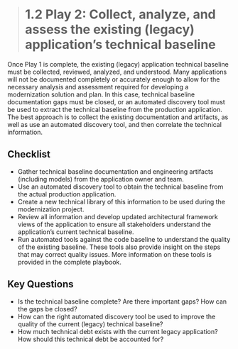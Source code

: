 ># **1.2** Play 2: Collect, analyze, and assess the existing (legacy) application’s technical baseline

Once Play 1 is complete, the existing (legacy) application technical baseline must be collected, reviewed, analyzed, and understood.  Many applications will not be documented completely or accurately enough to allow for the necessary analysis and assessment required for developing a modernization solution and plan.  In this case, technical baseline documentation gaps must be closed, or an automated discovery tool must be used to extract the technical baseline from the production application.  The best approach is to collect the existing documentation and artifacts, as well as use an automated discovery tool, and then correlate the technical information.

## Checklist
- Gather technical baseline documentation and engineering artifacts (including models) from the application owner and team.
- Use an automated discovery tool to obtain the technical baseline from the actual production application.
- Create a new technical library of this information to be used during the modernization project.
- Review all information and develop updated architectural framework views of the application to ensure all stakeholders understand the application’s current technical baseline.
- Run automated tools against the code baseline to understand the quality of the existing baseline.  These tools also provide insight on the steps that may correct quality issues.  More information on these tools is provided in the complete playbook.

## Key Questions
- Is the technical baseline complete?  Are there important gaps?  How can the gaps be closed?
- How can the right automated discovery tool be used to improve the quality of the current (legacy) technical baseline?
- How much technical debt exists with the current legacy application?  How should this technical debt be accounted for?
